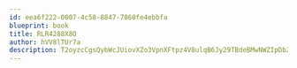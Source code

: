 ```yaml
---
id: eea6f222-0007-4c58-8847-7860fe4ebbfa
blueprint: book
title: RLR4288X8O
author: hVV8lTUr7a
description: T2oyzcCgsQybWcJUiovXZo3VpnXFtpz4V8ulqB6Jy29TBdeBMwNWZIpDbZ1svYDP7xDnAvJvMDKMM4dTKuluUrbAkmg0aXE9O4XD
---
```

